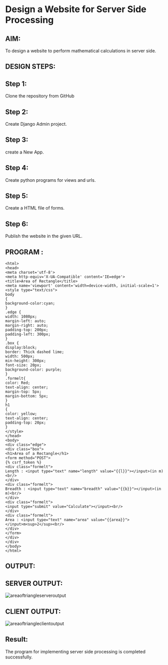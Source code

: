 # Design a Website for Server Side Processing

## AIM:
To design a website to perform mathematical calculations in server side.

## DESIGN STEPS:
## Step 1:
Clone the repository from GitHub

## Step 2:
Create Django Admin project.

## Step 3:
create a New App.

## Step 4:
Create python programs for views and urls.

## Step 5:
Create a HTML file of forms.

## Step 6:
Publish the website in the given URL.


## PROGRAM :
```
<html>
<head>
<meta charset='utf-8'>
<meta http-equiv='X-UA-Compatible' content='IE=edge'>
<title>Area of Rectangle</title>
<meta name='viewport' content='width=device-width, initial-scale=1'>
<style type="text/css">
body 
{
background-color:cyan;
}
.edge {
width: 1080px;
margin-left: auto;
margin-right: auto;
padding-top: 200px;
padding-left: 300px;
}
.box {
display:block;
border: Thick dashed lime;
width: 500px;
min-height: 300px;
font-size: 20px;
background-color: purple;
}
.formelt{
color: Red;
text-align: center;
margin-top: 5px;
margin-bottom: 5px;
}
h1
{
color: yellow;
text-align: center;
padding-top: 20px;
}
</style>
</head>
<body>
<div class="edge">
<div class="box">
<h1>Area of a Rectangle</h1>
<form method="POST">
{% csrf_token %}
<div class="formelt">
Length : <input type="text" name="length" value="{{l}}"></input>(in m)<br/>
</div>
<div class="formelt">
Breadth : <input type="text" name="breadth" value="{{b}}"></input>(in m)<br/>
</div>
<div class="formelt">
<input type="submit" value="Calculate"></input><br/>
</div>
<div class="formelt">
Area : <input type="text" name="area" value="{{area}}"></input>m<sup>2</sup><br/>
</div>
</form>
</div>
</div>
</body>
</html>
```

## OUTPUT:
## SERVER OUTPUT:
![areaoftriangleserveroutput](https://github.com/Brindha77/serversideprocessing/assets/118889143/09316bf0-1143-4740-bb80-74588bf97201)

## CLIENT OUTPUT:
![areaoftriangleclientoutput](https://github.com/Brindha77/serversideprocessing/assets/118889143/f0b2e9bc-7f57-40e2-b671-2935cc51a061)

## Result:
The program for implementing server side processing is completed successfully.
